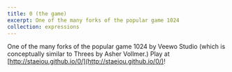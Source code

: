 ```yaml
---
title: 0 (the game)
excerpt: One of the many forks of the popular game 1024
collection: expressions
---
```


One of the many forks of the popular game 1024 by Veewo Studio (which is conceptually similar to Threes by Asher Vollmer.) Play at [http://staeiou.github.io/0/](http://staeiou.github.io/0/)!
